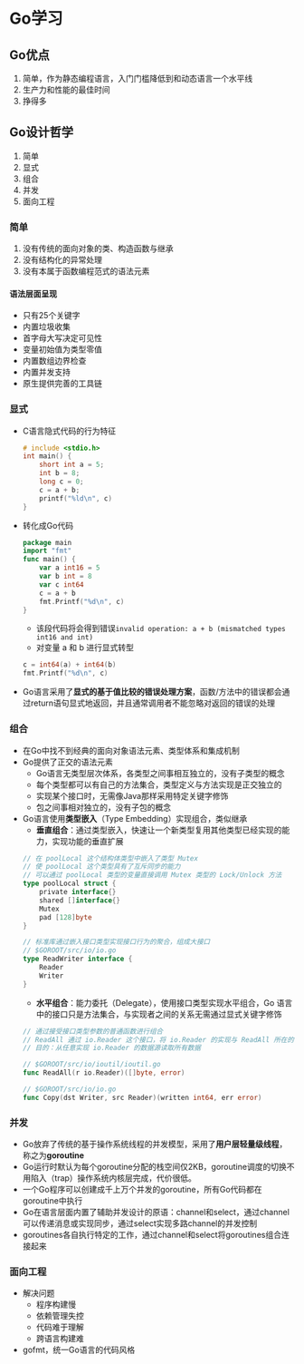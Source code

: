 # Go学习

## Go优点

1. 简单，作为静态编程语言，入门门槛降低到和动态语言一个水平线
2. 生产力和性能的最佳时间
3. 挣得多

## Go设计哲学

1. 简单
2. 显式
3. 组合
4. 并发
5. 面向工程

### 简单

1. 没有传统的面向对象的类、构造函数与继承
2. 没有结构化的异常处理
3. 没有本属于函数编程范式的语法元素

#### 语法层面呈现

- 只有25个关键字
- 内置垃圾收集
- 首字母大写决定可见性
- 变量初始值为类型零值
- 内置数组边界检查
- 内置并发支持
- 原生提供完善的工具链

### 显式

- C语言隐式代码的行为特征
    ```C++
    # include <stdio.h>
    int main() {
        short int a = 5;
        int b = 8;
        long c = 0;
        c = a + b;
        printf("%ld\n", c)
    }
    ```
- 转化成Go代码
    ```go
    package main
    import "fmt"
    func main() {
        var a int16 = 5
        var b int = 8
        var c int64
        c = a + b
        fmt.Printf("%d\n", c)
    }
    ```
    - 该段代码将会得到错误`invalid operation: a + b (mismatched types int16 and int)`
    - 对变量 a 和 b 进行显式转型
    ```go
    c = int64(a) + int64(b)
    fmt.Printf("%d\n", c)
    ```

- Go语言采用了**显式的基于值比较的错误处理方案**，函数/方法中的错误都会通过return语句显式地返回，并且通常调用者不能忽略对返回的错误的处理

### 组合

- 在Go中找不到经典的面向对象语法元素、类型体系和集成机制
- Go提供了正交的语法元素
    - Go语言无类型层次体系，各类型之间事相互独立的，没有子类型的概念
    - 每个类型都可以有自己的方法集合，类型定义与方法实现是正交独立的
    - 实现某个接口时，无需像Java那样采用特定关键字修饰
    - 包之间事相对独立的，没有子包的概念
- Go语言使用**类型嵌入**（Type Embedding）实现组合，类似继承
    - **垂直组合**：通过类型嵌入，快速让一个新类型复用其他类型已经实现的能力，实现功能的垂直扩展
    ```go
    // 在 poolLocal 这个结构体类型中嵌入了类型 Mutex
    // 使 poolLocal 这个类型具有了互斥同步的能力
    // 可以通过 poolLocal 类型的变量直接调用 Mutex 类型的 Lock/Unlock 方法
    type poolLocal struct {
        private interface{}
        shared []interface{}
        Mutex
        pad [128]byte
    }

    // 标准库通过嵌入接口类型实现接口行为的聚合，组成大接口
    // $GOROOT/src/io/io.go
    type ReadWriter interface {
        Reader
        Writer
    }
    ```
    - **水平组合**：能力委托（Delegate），使用接口类型实现水平组合，Go 语言中的接口只是方法集合，与实现者之间的关系无需通过显式关键字修饰
    ```go
    // 通过接受接口类型参数的普通函数进行组合
    // ReadAll 通过 io.Reader 这个接口，将 io.Reader 的实现与 ReadAll 所在的包低耦合地水平组合在一起了
    // 目的：从任意实现 io.Reader 的数据源读取所有数据

    // $GOROOT/src/io/ioutil/ioutil.go
    func ReadAll(r io.Reader)([]byte, error)
    
    // $GOROOT/src/io/io.go
    func Copy(dst Writer, src Reader)(written int64, err error)
    ```

### 并发

- Go放弃了传统的基于操作系统线程的并发模型，采用了**用户层轻量级线程**，称之为**goroutine**
- Go运行时默认为每个goroutine分配的栈空间仅2KB，goroutine调度的切换不用陷入（trap）操作系统内核层完成，代价很低。
- 一个Go程序可以创建成千上万个并发的goroutine，所有Go代码都在goroutine中执行
- Go在语言层面内置了辅助并发设计的原语：channel和select，通过channel可以传递消息或实现同步，通过select实现多路channel的并发控制
- goroutines各自执行特定的工作，通过channel和select将goroutines组合连接起来

### 面向工程

- 解决问题
    - 程序构建慢
    - 依赖管理失控
    - 代码难于理解
    - 跨语言构建难
- gofmt，统一Go语言的代码风格
